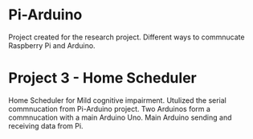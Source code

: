 # Pi-Arduino
Project created for the research project. 
Different ways to commnucate Raspberry Pi and Arduino.

# Project 3 - Home Scheduler
Home Scheduler for Mild cognitive impairment.
Utulized the serial commnucation from Pi-Arduino project.
Two Arduinos form a commnucation with a main Arduino Uno.
Main Arduino sending and receiving data from Pi.
